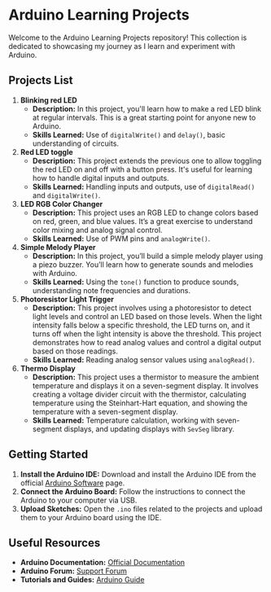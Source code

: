 # Arduino Learning Projects

Welcome to the Arduino Learning Projects repository! This collection is dedicated to showcasing my journey as I learn and experiment with Arduino.

## Projects List

1. **Blinking red LED**
    - **Description:** In this project, you'll learn how to make a red LED blink at regular intervals. This is a great starting point for anyone new to Arduino.
    - **Skills Learned:** Use of `digitalWrite()` and `delay()`, basic understanding of circuits.
2. **Red LED toggle**
    - **Description:** This project extends the previous one to allow toggling the red LED on and off with a button press. It's useful for learning how to handle digital inputs and outputs.
    - **Skills Learned:** Handling inputs and outputs, use of `digitalRead()` and `digitalWrite()`.
3. **LED RGB Color Changer**
    - **Description:** This project uses an RGB LED to change colors based on red, green, and blue values. It’s a great exercise to understand color mixing and analog signal control.
    - **Skills Learned:** Use of PWM pins and `analogWrite()`.
4. **Simple Melody Player**
    - **Description:** In this project, you’ll build a simple melody player using a piezo buzzer. You’ll learn how to generate sounds and melodies with Arduino.
    - **Skills Learned:** Using the `tone()` function to produce sounds, understanding note frequencies and durations.
5. **Photoresistor Light Trigger**
    - **Description:** This project involves using a photoresistor to detect light levels and control an LED based on those levels. When the light intensity falls below a specific threshold, the LED turns on, and it turns off when the light intensity is above the threshold. This project demonstrates how to read analog values and control a digital output based on those readings.
    - **Skills Learned:** Reading analog sensor values using `analogRead()`.
6. **Thermo Display**
    - **Description:** This project uses a thermistor to measure the ambient temperature and displays it on a seven-segment display. It involves creating a voltage divider circuit with the thermistor, calculating temperature using the Steinhart-Hart equation, and showing the temperature with a seven-segment display.
    - **Skills Learned:** Temperature calculation, working with seven-segment displays, and updating displays with `SevSeg` library.

## Getting Started

1. **Install the Arduino IDE:** Download and install the Arduino IDE from the official [Arduino Software](https://www.arduino.cc/en/software) page.
2. **Connect the Arduino Board:** Follow the instructions to connect the Arduino to your computer via USB.
3. **Upload Sketches:** Open the `.ino` files related to the projects and upload them to your Arduino board using the IDE.

## Useful Resources

- **Arduino Documentation:** [Official Documentation](https://www.arduino.cc/en/Reference/HomePage)
- **Arduino Forum:** [Support Forum](https://forum.arduino.cc/)
- **Tutorials and Guides:** [Arduino Guide](https://www.arduino.cc/en/Tutorial/HomePage)